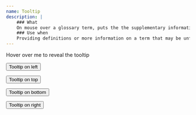 ```yaml
---
name: Tooltip
description: |
    ### What
    On mouse over a glossary term, puts the the supplementary information or definition into a floating window and closes the window as the mouse moves out. Dynamically highlights all the terms based on an available glossary database.
    ### Use when
    Providing definitions or more information on a term that may be unfamiliar to users.
---
```

<a rel="tooltip" title="Tooltip content goes here">Hover over me to reveal the tooltip</a>

<button type="button" class="btn btn-default" data-toggle="tooltip" data-placement="left" title="Tooltip on left">Tooltip on left</button>

<button type="button" class="btn btn-default" data-toggle="tooltip" data-placement="top" title="Tooltip on top">Tooltip on top</button>

<button type="button" class="btn btn-default" data-toggle="tooltip" data-placement="bottom" title="Tooltip on bottom">Tooltip on bottom</button>

<button type="button" class="btn btn-default" data-toggle="tooltip" data-placement="right" title="Tooltip on right">Tooltip on right</button>